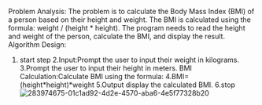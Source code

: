 Problem Analysis:
The problem is to calculate the Body Mass Index (BMI) of a person based on their height and weight. 
The BMI is calculated using the formula: weight / (height * height). 
The program needs to read the height and weight of the person, calculate the BMI, and display the result.
Algorithm Design:
1. start step
2.Input:Prompt the user to input their weight in kilograms.
3.Prompt the user to input their height in meters. BMI Calculation:Calculate BMI using the formula:
4.BMI=(height*height)*weight 
5.​Output display the calculated BMI.
6.stop
![283974675-01c1ad92-4d2e-4570-aba6-4e5f77328b20](https://github.com/SWEG-2015EC-Batch/Code-Warrior/assets/149199747/75b47d8f-1b88-4640-8f5c-a5f2ada5793e)

